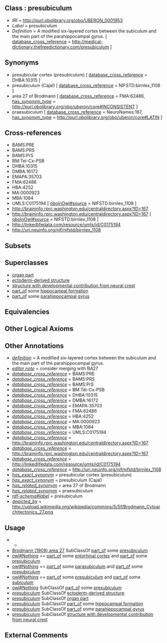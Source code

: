 
## Class : presubiculum

 * *IRI* = http://purl.obolibrary.org/obo/UBERON_0001953
 * *Label* = presubiculum
 * *Definition* = A modified six-layered cortex between the subiculum and the main part of the parahippocampal gyrus. [ [database_cross_reference](../../ef/oboInOwl#hasDbXref.md) = http://medical-dictionary.thefreedictionary.com/presubiculum ]

## Synonyms

 * presubicular cortex (presubiculum) [ [database_cross_reference](../../ef/oboInOwl#hasDbXref.md) = DHBA:10315 ]
 * presubiculum (Cajal) [ [database_cross_reference](../../ef/oboInOwl#hasDbXref.md) = NIFSTD:birnlex_1108 ]
 * area 27 of Brodmann [ [database_cross_reference](../../ef/oboInOwl#hasDbXref.md) = FMA:62486, [has_synonym_type](../../pe/oboInOwl#hasSynonymType.md) = http://purl.obolibrary.org/obo/uberon/core#INCONSISTENT ]
 * praesubiculum [ [database_cross_reference](../../ef/oboInOwl#hasDbXref.md) = NeuroNames:167, [has_synonym_type](../../pe/oboInOwl#hasSynonymType.md) = http://purl.obolibrary.org/obo/uberon/core#LATIN ]

## Cross-references

 * BAMS:PRE
 * BAMS:PRS
 * BAMS:PrS
 * BM:Tel-Cx-PSB
 * DHBA:10315
 * DMBA:16172
 * EMAPA:35703
 * FMA:62486
 * HBA:4252
 * MA:0000923
 * MBA:1084
 * UMLS:C0175194 [ [oboInOwl#source](../../ce/oboInOwl#source.md) = NIFSTD:birnlex_1108 ]
 * http://braininfo.rprc.washington.edu/centraldirectory.aspx?ID=167
 * http://braininfo.rprc.washington.edu/centraldirectory.aspx?ID=167 [ [oboInOwl#source](../../ce/oboInOwl#source.md) = NIFSTD:birnlex_1108 ]
 * http://linkedlifedata.com/resource/umls/id/C0175194
 * http://uri.neuinfo.org/nif/nifstd/birnlex_1108

## Subsets


## Superclasses

 * [organ part](../../UBERON/64/UBERON_0000064.md)
 * [ectoderm-derived structure](../../UBERON/21/UBERON_0004121.md)
 * [structure with developmental contribution from neural crest](../../UBERON/14/UBERON_0010314.md)
 * [part_of](../../BFO/50/BFO_0000050.md) some [hippocampal formation](../../UBERON/21/UBERON_0002421.md)
 * [part_of](../../BFO/50/BFO_0000050.md) some [parahippocampal gyrus](../../UBERON/73/UBERON_0002973.md)

## Equivalencies


## Other Logical Axioms


## Other Annotations

 * *[definition](../../IAO/15/IAO_0000115.md)* = A modified six-layered cortex between the subiculum and the main part of the parahippocampal gyrus.
 * *[editor note](../../IAO/16/IAO_0000116.md)* = consider merging with BA27
 * *[database_cross_reference](../../ef/oboInOwl#hasDbXref.md)* = BAMS:PRE
 * *[database_cross_reference](../../ef/oboInOwl#hasDbXref.md)* = BAMS:PRS
 * *[database_cross_reference](../../ef/oboInOwl#hasDbXref.md)* = BAMS:PrS
 * *[database_cross_reference](../../ef/oboInOwl#hasDbXref.md)* = BM:Tel-Cx-PSB
 * *[database_cross_reference](../../ef/oboInOwl#hasDbXref.md)* = DHBA:10315
 * *[database_cross_reference](../../ef/oboInOwl#hasDbXref.md)* = DMBA:16172
 * *[database_cross_reference](../../ef/oboInOwl#hasDbXref.md)* = EMAPA:35703
 * *[database_cross_reference](../../ef/oboInOwl#hasDbXref.md)* = FMA:62486
 * *[database_cross_reference](../../ef/oboInOwl#hasDbXref.md)* = HBA:4252
 * *[database_cross_reference](../../ef/oboInOwl#hasDbXref.md)* = MA:0000923
 * *[database_cross_reference](../../ef/oboInOwl#hasDbXref.md)* = MBA:1084
 * *[database_cross_reference](../../ef/oboInOwl#hasDbXref.md)* = UMLS:C0175194
 * *[database_cross_reference](../../ef/oboInOwl#hasDbXref.md)* = http://braininfo.rprc.washington.edu/centraldirectory.aspx?ID=167
 * *[database_cross_reference](../../ef/oboInOwl#hasDbXref.md)* = http://braininfo.rprc.washington.edu/centraldirectory.aspx?ID=167
 * *[database_cross_reference](../../ef/oboInOwl#hasDbXref.md)* = http://linkedlifedata.com/resource/umls/id/C0175194
 * *[database_cross_reference](../../ef/oboInOwl#hasDbXref.md)* = http://uri.neuinfo.org/nif/nifstd/birnlex_1108
 * *[has_exact_synonym](../../ym/oboInOwl#hasExactSynonym.md)* = presubicular cortex (presubiculum)
 * *[has_exact_synonym](../../ym/oboInOwl#hasExactSynonym.md)* = presubiculum (Cajal)
 * *[has_related_synonym](../../ym/oboInOwl#hasRelatedSynonym.md)* = area 27 of Brodmann
 * *[has_related_synonym](../../ym/oboInOwl#hasRelatedSynonym.md)* = praesubiculum
 * *[rdf-schema#label](../../el/rdf-schema#label.md)* = presubiculum
 * *[depicted_by](../../depicted/by/depicted_by.md)* = http://upload.wikimedia.org/wikipedia/commons/5/5f/Brodmann_Cytoarchitectonics_27.png

## Usage

 * -
 * [Brodmann (1909) area 27](../../UBERON/58/UBERON_0013558.md) SubClassOf [part_of](../../BFO/50/BFO_0000050.md) some [presubiculum](../../UBERON/53/UBERON_0001953.md)
 * [owl#Nothing](../../ng/owl#Nothing.md) == [part_of](../../BFO/50/BFO_0000050.md) some [entorhinal cortex](../../UBERON/28/UBERON_0002728.md) and [part_of](../../BFO/50/BFO_0000050.md) some [presubiculum](../../UBERON/53/UBERON_0001953.md)
 * [owl#Nothing](../../ng/owl#Nothing.md) == [part_of](../../BFO/50/BFO_0000050.md) some [parasubiculum](../../UBERON/83/UBERON_0004683.md) and [part_of](../../BFO/50/BFO_0000050.md) some [presubiculum](../../UBERON/53/UBERON_0001953.md)
 * [owl#Nothing](../../ng/owl#Nothing.md) == [part_of](../../BFO/50/BFO_0000050.md) some [presubiculum](../../UBERON/53/UBERON_0001953.md) and [part_of](../../BFO/50/BFO_0000050.md) some [subiculum](../../UBERON/91/UBERON_0002191.md)
 * [owl#Nothing](../../ng/owl#Nothing.md) SubClassOf [part_of](../../BFO/50/BFO_0000050.md) some [presubiculum](../../UBERON/53/UBERON_0001953.md)
 * [presubiculum](../../UBERON/53/UBERON_0001953.md) SubClassOf [ectoderm-derived structure](../../UBERON/21/UBERON_0004121.md)
 * [presubiculum](../../UBERON/53/UBERON_0001953.md) SubClassOf [organ part](../../UBERON/64/UBERON_0000064.md)
 * [presubiculum](../../UBERON/53/UBERON_0001953.md) SubClassOf [part_of](../../BFO/50/BFO_0000050.md) some [hippocampal formation](../../UBERON/21/UBERON_0002421.md)
 * [presubiculum](../../UBERON/53/UBERON_0001953.md) SubClassOf [part_of](../../BFO/50/BFO_0000050.md) some [parahippocampal gyrus](../../UBERON/73/UBERON_0002973.md)
 * [presubiculum](../../UBERON/53/UBERON_0001953.md) SubClassOf [structure with developmental contribution from neural crest](../../UBERON/14/UBERON_0010314.md)

## External Comments

